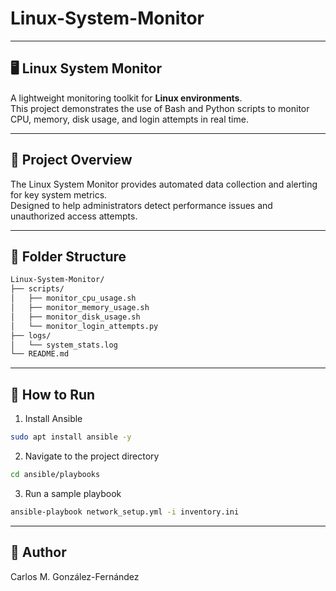 # Linux-System-Monitor
---
## 🖥️ Linux System Monitor

A lightweight monitoring toolkit for **Linux environments**.  
This project demonstrates the use of Bash and Python scripts to monitor CPU, memory, disk usage, and login attempts in real time.

---

## 🧩 Project Overview
The Linux System Monitor provides automated data collection and alerting for key system metrics.  
Designed to help administrators detect performance issues and unauthorized access attempts.

---

## 📂 Folder Structure
```bash
Linux-System-Monitor/
├── scripts/
│   ├── monitor_cpu_usage.sh
│   ├── monitor_memory_usage.sh
│   ├── monitor_disk_usage.sh
│   └── monitor_login_attempts.py
├── logs/
│   └── system_stats.log
└── README.md
```
---
## 🚀 How to Run
 1. Install Ansible
```bash
sudo apt install ansible -y
```
 2. Navigate to the project directory
```bash
cd ansible/playbooks
```
 3. Run a sample playbook
```bash
ansible-playbook network_setup.yml -i inventory.ini
```
---
## 👤 Author
 Carlos M. González-Fernández
